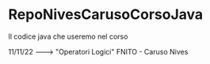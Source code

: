 # RepoNivesCarusoCorsoJava

Il codice java che useremo nel corso

11/11/22 ---> "Operatori Logici" FNITO - Caruso Nives

